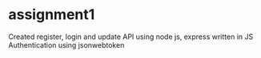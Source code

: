 # assignment1

Created register, login and update API using node js, express written in JS
Authentication using jsonwebtoken


